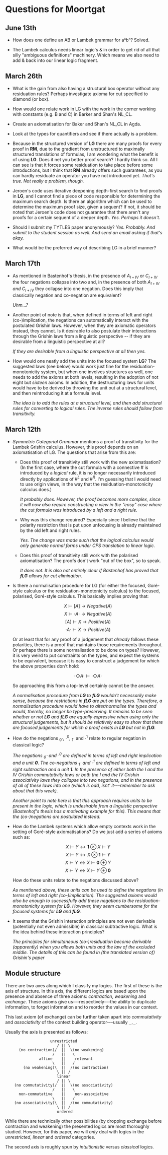 # Questions for Moortgat

## June 13th

  * How does one define an AB or Lambek grammar for aⁿbⁿ? Solved.

  * The Lambek calculus needs linear logic's & in order to get rid
    of all that silly "ambiguous definitions" machinery. Which means
    we also need to add & back into our linear logic fragment.


## March 26th

  * What is the gain from also having a structural box operator without
    any residuation rules? Perhaps investigate axioma for cut specified
    to diamond (or box).

  * How would one relate work in LG with the work in the corner working
    with constants (e.g. B and C) in Barker and Shan's NL_CL.

  * Create an axiomatisation for Baker and Shan's NL_CL in Agda.

  * Look at the types for quantifiers and see if there actually is a problem.

  * Because in the structured version of **LG** there are many proofs
    for every proof in **RM**, due to the gradient from unstructured to
    maximally structured translations of formulas, I am wondering what
    the benefit is of using **LG**. Does it net you better proof
    search? I hardly think so. All I can see is that it forces some
    residuation to take place before some introductions, but I think
    that **RM** already offers such guarantees, as you can hardly
    residuate an operator you have not introduced yet. *That's
    true. Not really a problem, though.*

  * Jeroen's code uses iterative deepening depth-first search to find
    proofs in **LG**, and I cannot find a piece of code responsible for
    determining the maximum search depth. Is there an algorithm which
    can be used to determine the maximum proof size, given a sequent?
    If not, it should be noted that Jeroen's code does not guarantee
    that there aren't any proofs for a certain sequent of a deeper
    depth. *Yes. Perhaps it doesn't.*

  * Should I submit my TYTLES paper anonymously? *Yes. Probably. And
    submit to the student session as well. And send an email asking if
    that's okay.*

  * What would be the preferred way of describing LG in a brief manner?


## March 17th

  * As mentioned in Bastenhof's thesis, in the presence of $A_{I+IV}$
    or $C_{I+IV}$ the four negations collapse into two and, in the
    presence of both $A_{I+IV}$ *and* $C_{I+IV}$ they collapse into
    one negation. Does this imply that classically negation and
    co-negation are equivalent?

    *Uhm...?*

  * Another point of note is that, when defined in terms of left and
    right (co-)implication, the negations can automatically interact
    with the postulated Grishin laws. However, when they are axiomatic
    operators instead, they cannot. Is it desirable to also postulate
    their interactions through the Grishin laws from a linguistic
    perspective -- if they are desirable from a linguistic perspective
    at all?

    *If they are desirable from a linguistic perspective at all then
    yes.*

  * How would one neatly add the units into the focused system **LG**?
    The suggested laws (see below) would work just fine for the
    residuation-monotonicity system, but when one involves structures
    as well, one needs to add the axioms at both levels, resulting in
    the adoption of not eight but *sixteen* axioms. In addition, the
    destructuring laws for units would have to be derived by throwing
    the unit out at a structural level, and then reintroducing it at a
    formula level.

    *The idea is to add the rules at a structural level, and then add
    structural rules for converting to logical rules. The inverse
    rules should follow from transitivity.*

## March 12th

  * *Symmetric Categorial Grammar* mentions a proof of transitivity for
    the Lambek Grishin calculus. However, this proof depends on an
    axiomatisation of LG. The questions that arise from this are:

      - Does this proof of transitivity still work with the new
        axiomatisation? (In the first case, where the cut formula with
        a connective $\#$ is introduced by a *logical* rule, it is no
        longer necessarily introduced directly by applications of
        $\#^L$ and $\#^R$. I'm guessing that I would need to use
        origin views, in the way that the residuation-monotonicity
        calculus does.)

        *It probably does. However, the proof becomes more complex,
        since it will now also require constructing a view in the
        "easy" case where the cut formula was introduced by a left and
        a right rule.*

      - Why was this change required? Especially since I believe that
        the polarity restriction that is put upon unfocusing is
        already maintained by the old left and right rules.

        *Yes. The change was made such that the logical calculus would
         only generate normal forms under CPS translation to linear logic.*

      - Does this proof of transitivity still work with the polarised
        axiomatisation? The proofs don't work "out of the box", so to
        speak.

        *It does not. It is also not entirely clear if Bastenhof has
        proved that **fLG** allows for cut elimination.*


  * Is there a normalisation procedure for LG (for either the focused,
    Goré-style calculus or the residuation-monotonicity calculus) to
    the focused, polarised, Goré-style calculus. This basically
    implies proving that:

    $$X \vdash [     A ]     \to Negative (A)$$
    $$X \vdash \cdot A \cdot \to Negative (A)$$
    $$[     A ]     \vdash X \to Positive (A)$$
    $$\cdot A \cdot \vdash X \to Positive (A)$$

    Or at least that for any proof of a judgement that *already*
    follows these polarities, there is a proof that maintains those
    requirements throughout.
    Or perhaps there is some normalisation to be done on types?
    However, it is very weird to put constraints on the types, and
    expect the systems to be equivalent, because it is easy to
    construct a judgement for which the above properties don't hold:

    $$\cdot \Diamond A \cdot \vdash \cdot \Diamond A \cdot$$

    So approaching this from a top-level certainly cannot be the
    answer.

    *A normalisation procedure from **LG** to **fLG** wouldn't
     necessarily make sense, because the restrictions in **fLG** are
     put on the *types*. Therefore, a normalisation procedure would
     have to alter/normalise the types and would, thereby, no longer
     be type-preserving. It remains to be seen whether or not **LG**
     and **fLG** are equally expressive when using only the structural
     judgements, but it should be relatively easy to show that there
     are focused judgements for which a proof exists in **LG** but not
     in **fLG**.*

  * How do the negations $_0\cdot$, $\cdot^0$, $_1\cdot$ and $\cdot^1$
    relate to regular negation in classical logic?

    *The negations $_0\cdot$ and $\cdot^0$ are defined in terms of
     left and right implication and a unit **0**. The co-negations
     $_1\cdot$ and $\cdot^1$ are defined in terms of left and right
     subtraction and a unit **1**. In the presence of either both the
     *I* and the *IV* Grishin commutativity laws or both the *I* and
     the *IV* Grishin associativity laws they collapse into two
     negations, and in the presence of all of these laws into one
     (which is odd, isnt' it---remember to ask about that this week).*

    *Another point to note here is that this approach requires units
     to be present in the logic, which is undesirable from a
     linguistic perspective (Bastenhof's thesis has a motivating
     example for this). This means that the (co-)negations are
     postulated instead.*

  * How do the Lambek systems which allow empty contexts work in the
    setting of Goré-style axiomatisations? Do we just add a series of
    axioms such as:

    $$X \vdash Y \leftrightarrow \mathbf{1} \otimes X \vdash Y$$
    $$X \vdash Y \leftrightarrow X \otimes \mathbf{1} \vdash Y$$
    $$X \vdash Y \leftrightarrow X \vdash \mathbf{0} \oplus Y$$
    $$X \vdash Y \leftrightarrow X \vdash Y \oplus \mathbf{0}$$

    How do these units relate to the negations discussed above?

    *As mentioned above, these units can be used to define the
    negations (in terms of left and right (co-)implication). The
    suggested axioms would also be enough to successfully add these
    negations to the residuation-monotonicity system for
    **LG**. However, they seem cumbersome for the focused systems for
    **LG** and **fLG**.*

  * It seems that the Grishin interaction principles are not even
    derivable (potentially not even admissible) in classical
    subtractive logic. What is the idea behind these interaction
    principles?

    *The principles for simultaneous (co-)residuation become derivable
     (apparently) when you allows both units and the law of the
     excluded middle. The details of this can be found in (the
     translated version of) Grishin's paper*


## Module structure

There are two axes along which I classify my logics. The first of
these is the axis of structure. In this axis, the different logics are
based upon the presence and absence of three axioms: *contraction*,
*weakening* and *exchange*. These axioms give us---respectively---the
ability to duplicate information, to forget information and to reorder
the values in our context.

This last axiom (of exchange) can be further taken apart into
*commutativity* and *associativity* of the context building
operator---usually `_,_`.

Usually the axis is presented as follows:

                        unrestricted
                           / || \
          (no contraction)/  ||  \(no weakening)
                         /   ||   \
                   affine    ||    relevant
                         \   ||   /
            (no weakening)\  ||  /(no contraction)
                           \ || /
                           linear
                           / || \
        (no commutativity)/  ||  \(no associativity)
                         /   ||   \
          non-commutative    ||    non-associative
                         \   ||   /
        (no associativity)\  ||  /(no commutativity)
                           \ || /
                           ordered

While there are technically other possibilities (by dropping exchange
before contraction and weakening) the presented logics are most
thoroughly studied.
However, for this paper, we will *only* deal with logics in the
*unrestricted*, *linear* and *ordered* categories.

The second axis is roughly spun by *intuitionistic* versus *classical*
logics.
